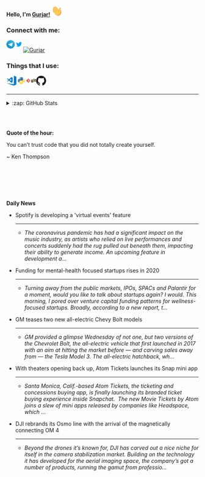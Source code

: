 #### Hello, I'm [Gurjar!](https://GurjarKing.github.io) <img src="https://raw.githubusercontent.com/ABSphreak/ABSphreak/master/gifs/Hi.gif" width="30px"></h2>


### Connect with me:

[<img align="left" alt="Gurjar | Telegram" width="22px" src="https://raw.githubusercontent.com/github/explore/80688e429a7d4ef2fca1e82350fe8e3517d3494d/topics/telegram/telegram.png" />][Telegram]
[<img align="left" alt="Gurjar | Twitter" width="22px" src="https://raw.githubusercontent.com/github/explore/80688e429a7d4ef2fca1e82350fe8e3517d3494d/topics/twitter/twitter.png" />][Twitter]

<br > <a href="https://github.com/GurjarKing"><img src="https://komarev.com/ghpvc/?username=GurjarKing" alt="Gurjar" /></a> <br />

<!-- <br >

![](https://visitor-badge.glitch.me/badge?page_id=GurjarKing)

<br /> -->

### Things that I use:

[<img align="left" alt="Visual Studio Code" width="26px" src="https://raw.githubusercontent.com/github/explore/80688e429a7d4ef2fca1e82350fe8e3517d3494d/topics/visual-studio-code/visual-studio-code.png" />][VSCode]
[<img align="left" alt="Python" width="26px" src="https://raw.githubusercontent.com/github/explore/80688e429a7d4ef2fca1e82350fe8e3517d3494d/topics/python/python.png" />][Python]
[<img align="left" alt="Git" width="26px" src="https://raw.githubusercontent.com/github/explore/80688e429a7d4ef2fca1e82350fe8e3517d3494d/topics/git/git.png" />][Git]
[<img align="left" alt="GitHub" width="26px" src="https://raw.githubusercontent.com/github/explore/78df643247d429f6cc873026c0622819ad797942/topics/github/github.png" />][Github]

<br />
<br />

---
<details>
  <summary>:zap: GitHub Stats</summary>

<img align="left" alt="Gurjar's Github Stats" src="https://github-readme-stats.vercel.app/api?username=GurjarKing&show_icons=true&hide_border=true&count_private=true&include_all_commit=true&theme=algolia" />

</details>

<!-- ### 🔔 My latest tweet
<a href="https://twitter.com/Gurjar_King43" target="_blank">
	<img src="https://github.com/GurjarKing/GurjarKing/raw/master/tweet.png" width="70%" align="center" alt="Click to view on Twitter" title="My latest tweet, as an image"/>
</a> -->
<br>

<pre>

</pre>

**Quote of the hour:**

You can’t trust code that you did not totally create yourself.

~ Ken Thompson
<pre>

</pre>
<br>
<pre>


</pre>
<strong>Daily News</strong>
  
  - Spotify is developing a 'virtual events' feature
     <hr/>
     
      - *The coronavirus pandemic has had a significant impact on the music industry, as artists who relied on live performances and concerts suddenly had the rug pulled out beneath them, impacting their ability to generate income. An upcoming feature in development a…*
     
  - Funding for mental-health focused startups rises in 2020
      <hr/>
      
      - *Turning away from the public markets, IPOs, SPACs and Palantir for a moment, would you like to talk about startups again? I would. This morning, I pored over venture capital funding patterns for wellness-focused startups. Broadly, according to a new report, t…*
      
  - GM teases two new all-electric Chevy Bolt models
      <hr/>
      
      - *GM provided a glimpse Wednesday of not one, but two versions of the Chevrolet Bolt, the all-electric vehicle that first launched in 2017 with an aim at hitting the market before — and carving sales away from — the Tesla Model 3. The all-electric hatchback, wh…*
      
  - With theaters opening back up, Atom Tickets launches its Snap mini app
      <hr/>
      
      - *Santa Monica, Calif.-based Atom Tickets, the ticketing and concessions buying app, is finally launching its branded ticket buying experience inside Snapchat.  The new Movie Tickets by Atom joins a slew of mini apps released by companies like Headspace, which …*
       
  - DJI rebrands its Osmo line with the arrival of the magnetically connecting OM 4
      <hr/>
       
       - *Beyond the drones it’s known for, DJI has carved out a nice niche for itself in the camera stabilization market. Building on the technology it has developed for the aerial imaging space, the company’s got a number of products, running the gamut from professio…*
      

<br />

[VSCode]: https://code.visualstudio.com/
[Python]: https://www.python.org/
[Git]: https://git-scm.com/
[Github]: https://github.com/
[Telegram]: https://t.me/Gurjar_King/
[Twitter]: https://twitter.com/Gurjar_King43/
